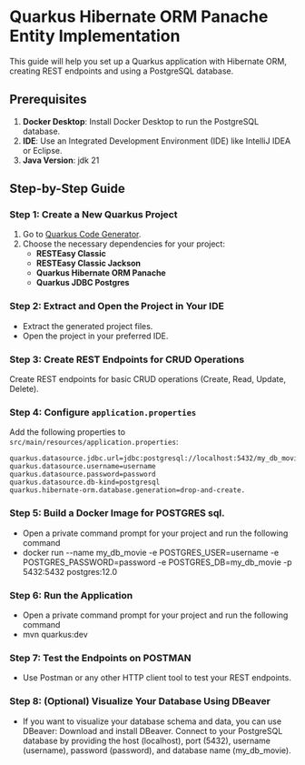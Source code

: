 # Quarkus Hibernate ORM Panache Entity Implementation

This guide will help you set up a Quarkus application with Hibernate ORM, creating REST endpoints and using a PostgreSQL database.

## Prerequisites
1. **Docker Desktop**: Install Docker Desktop to run the PostgreSQL database.
2. **IDE**: Use an Integrated Development Environment (IDE) like IntelliJ IDEA or Eclipse.
3. **Java Version**: jdk 21

## Step-by-Step Guide

### Step 1: Create a New Quarkus Project
1. Go to [Quarkus Code Generator](https://code.quarkus.io/).
2. Choose the necessary dependencies for your project:
   - **RESTEasy Classic**
   - **RESTEasy Classic Jackson**
   - **Quarkus Hibernate ORM Panache**
   - **Quarkus JDBC Postgres**

### Step 2: Extract and Open the Project in Your IDE
- Extract the generated project files.
- Open the project in your preferred IDE.

### Step 3: Create REST Endpoints for CRUD Operations
Create REST endpoints for basic CRUD operations (Create, Read, Update, Delete).

### Step 4: Configure `application.properties`
Add the following properties to `src/main/resources/application.properties`:

```properties
quarkus.datasource.jdbc.url=jdbc:postgresql://localhost:5432/my_db_movie
quarkus.datasource.username=username
quarkus.datasource.password=password
quarkus.datasource.db-kind=postgresql
quarkus.hibernate-orm.database.generation=drop-and-create.

```
### Step 5: Build a Docker Image for POSTGRES sql.
- Open a private command prompt for your project and run the following command
- docker run --name my_db_movie -e POSTGRES_USER=username -e POSTGRES_PASSWORD=password -e POSTGRES_DB=my_db_movie -p 5432:5432 postgres:12.0

### Step 6: Run the Application
- Open a private command prompt for your project and run the following command
- mvn quarkus:dev

### Step 7: Test the Endpoints on POSTMAN
- Use Postman or any other HTTP client tool to test your REST endpoints.

### Step 8: (Optional) Visualize Your Database Using DBeaver
- If you want to visualize your database schema and data, you can use DBeaver:
    Download and install DBeaver.
    Connect to your PostgreSQL database by providing the host (localhost), port (5432), username (username), password (password), and database name (my_db_movie).

